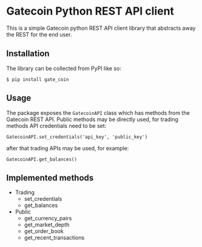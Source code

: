 # Gatecoin Python REST API client

This is a simple Gatecoin python REST API client library that abstracts away the REST for the end user.

## Installation

The library can be collected from PyPI like so:

`$ pip install gate_coin`

## Usage

The package exposes the `GatecoinAPI` class which has methods from the Gatecoin REST API. Public methods may be directly used, for trading methods API credentials need to be set:

`GatecoinAPI.set_credentials('api_key', 'public_key')`

after that trading APIs may be used, for example:

`GatecoinAPI.get_balances()`

## Implemented methods
- Trading
  - set_credentials
  - get_balances
- Public
  - get_currency_pairs
  - get_market_depth
  - get_order_book
  - get_recent_transactions
